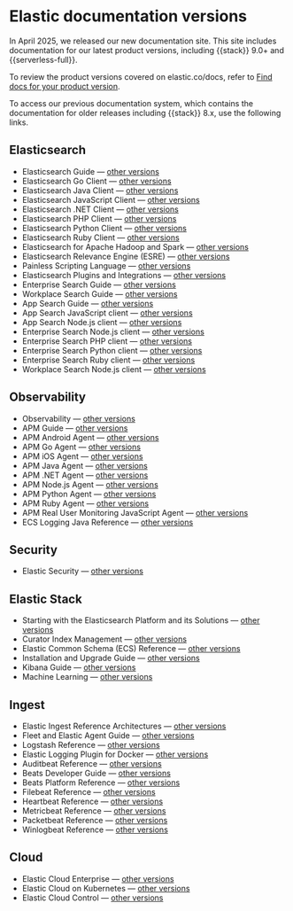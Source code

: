 # Elastic documentation versions

In April 2025, we released our new documentation site. This site includes documentation for our latest product versions, including {{stack}} 9.0+ and {{serverless-full}}.

To review the product versions covered on elastic.co/docs, refer to [Find docs for your product version](/get-started/next-steps-resources.md#find-docs-for-your-product-version). 

To access our previous documentation system, which contains the documentation for older releases including {{stack}} 8.x, use the following links. 

## Elasticsearch

- Elasticsearch Guide — [other versions](https://www.elastic.co/guide/en/elasticsearch/reference/index.html)
- Elasticsearch Go Client — [other versions](https://www.elastic.co/guide/en/elasticsearch/client/go-api/index.html)
- Elasticsearch Java Client — [other versions](https://www.elastic.co/guide/en/elasticsearch/client/java-api-client/index.html)
- Elasticsearch JavaScript Client — [other versions](https://www.elastic.co/guide/en/elasticsearch/client/javascript-api/index.html)
- Elasticsearch .NET Client — [other versions](https://www.elastic.co/guide/en/elasticsearch/client/net-api/index.html)
- Elasticsearch PHP Client — [other versions](https://www.elastic.co/guide/en/elasticsearch/client/php-api/index.html)
- Elasticsearch Python Client — [other versions](https://www.elastic.co/guide/en/elasticsearch/client/python-api/index.html)
- Elasticsearch Ruby Client — [other versions](https://www.elastic.co/guide/en/elasticsearch/client/ruby-api/index.html)
- Elasticsearch for Apache Hadoop and Spark — [other versions](https://www.elastic.co/guide/en/elasticsearch/hadoop/index.html)
- Elasticsearch Relevance Engine (ESRE) — [other versions](https://www.elastic.co/guide/en/esre/index.html)
- Painless Scripting Language — [other versions](https://www.elastic.co/guide/en/elasticsearch/painless/index.html)
- Elasticsearch Plugins and Integrations — [other versions](https://www.elastic.co/guide/en/elasticsearch/plugins/index.html)
- Enterprise Search Guide — [other versions](https://www.elastic.co/guide/en/enterprise-search/index.html)
- Workplace Search Guide — [other versions](https://www.elastic.co/guide/en/workplace-search/index.html)
- App Search Guide — [other versions](https://www.elastic.co/guide/en/app-search/index.html)
- App Search JavaScript client — [other versions](https://www.elastic.co/guide/en/enterprise-search-clients/app-search-javascript/index.html)
- App Search Node.js client — [other versions](https://www.elastic.co/guide/en/enterprise-search-clients/app-search-node/index.html)
- Enterprise Search Node.js client — [other versions](https://www.elastic.co/guide/en/enterprise-search-clients/enterprise-search-node/index.html)
- Enterprise Search PHP client — [other versions](https://www.elastic.co/guide/en/enterprise-search-clients/php/index.html)
- Enterprise Search Python client — [other versions](https://www.elastic.co/guide/en/enterprise-search-clients/python/index.html)
- Enterprise Search Ruby client — [other versions](https://www.elastic.co/guide/en/enterprise-search-clients/ruby/index.html)
- Workplace Search Node.js client — [other versions](https://www.elastic.co/guide/en/enterprise-search-clients/workplace-search-node/index.html)

## Observability

- Observability — [other versions](https://www.elastic.co/guide/en/observability/index.html)
- APM Guide  — [other versions](https://www.elastic.co/guide/en/apm/guide/index.html)
- APM Android Agent — [other versions](https://www.elastic.co/guide/en/apm/agent/android/index.html)
- APM Go Agent — [other versions](https://www.elastic.co/guide/en/apm/agent/go/index.html)
- APM iOS Agent — [other versions](https://www.elastic.co/guide/en/apm/agent/swift/index.html)
- APM Java Agent — [other versions](https://www.elastic.co/guide/en/apm/agent/java/index.html)
- APM .NET Agent — [other versions](https://www.elastic.co/guide/en/apm/agent/dotnet/index.html)
- APM Node.js Agent — [other versions](https://www.elastic.co/guide/en/apm/agent/nodejs/index.html)
- APM Python Agent — [other versions](https://www.elastic.co/guide/en/apm/agent/python/index.html)
- APM Ruby Agent — [other versions](https://www.elastic.co/guide/en/apm/agent/ruby/index.html)
- APM Real User Monitoring JavaScript Agent — [other versions](https://www.elastic.co/guide/en/apm/agent/rum-js/index.html)
- ECS Logging Java Reference — [other versions](https://www.elastic.co/guide/en/ecs-logging/java/index.html)

## Security

- Elastic Security — [other versions](https://www.elastic.co/guide/en/security/index.html)

## Elastic Stack

- Starting with the Elasticsearch Platform and its Solutions — [other versions](https://www.elastic.co/guide/en/starting-with-the-elasticsearch-platform-and-its-solutions/index.html)
- Curator Index Management — [other versions](https://www.elastic.co/guide/en/elasticsearch/client/curator/index.html)
- Elastic Common Schema (ECS) Reference — [other versions](https://www.elastic.co/guide/en/ecs/index.html)
- Installation and Upgrade Guide — [other versions](https://www.elastic.co/guide/en/elastic-stack/index.html)
- Kibana Guide — [other versions](https://www.elastic.co/guide/en/kibana/index.html)
- Machine Learning — [other versions](https://www.elastic.co/guide/en/machine-learning/index.html)

## Ingest

- Elastic Ingest Reference Architectures — [other versions](https://www.elastic.co/guide/en/ingest/index.html)
- Fleet and Elastic Agent Guide — [other versions](https://www.elastic.co/guide/en/fleet/index.html)
- Logstash Reference — [other versions](https://www.elastic.co/guide/en/logstash/index.html)
- Elastic Logging Plugin for Docker — [other versions](https://www.elastic.co/guide/en/beats/loggingplugin/index.html)
- Auditbeat Reference — [other versions](https://www.elastic.co/guide/en/beats/auditbeat/index.html)
- Beats Developer Guide — [other versions](https://www.elastic.co/guide/en/beats/devguide/index.html)
- Beats Platform Reference — [other versions](https://www.elastic.co/guide/en/beats/libbeat/index.html)
- Filebeat Reference — [other versions](https://www.elastic.co/guide/en/beats/filebeat/index.html)
- Heartbeat Reference — [other versions](https://www.elastic.co/guide/en/beats/heartbeat/index.html)
- Metricbeat Reference — [other versions](https://www.elastic.co/guide/en/beats/metricbeat/index.html)
- Packetbeat Reference — [other versions](https://www.elastic.co/guide/en/beats/packetbeat/index.html)
- Winlogbeat Reference — [other versions](https://www.elastic.co/guide/en/beats/winlogbeat/index.html)

## Cloud

- Elastic Cloud Enterprise — [other versions](https://www.elastic.co/guide/en/cloud-enterprise/index.html)
- Elastic Cloud on Kubernetes — [other versions](https://www.elastic.co/guide/en/cloud-on-k8s/index.html)
- Elastic Cloud Control — [other versions](https://www.elastic.co/guide/en/ecctl/index.html)

